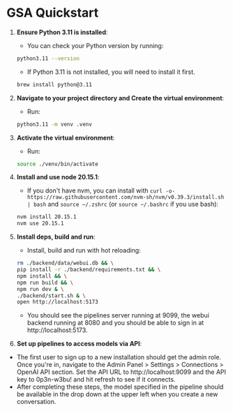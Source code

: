 # GSA Quickstart

1. **Ensure Python 3.11 is installed**:

   - You can check your Python version by running:

   ```bash
   python3.11 --version
   ```

   - If Python 3.11 is not installed, you will need to install it first.

   ```bash
   brew install python@3.11
   ```

2. **Navigate to your project directory and Create the virtual environment**:

   - Run:

   ```bash
   python3.11 -m venv .venv
   ```

3. **Activate the virtual environment**:

   - Run:

   ```bash
   source ./venv/bin/activate
   ```

4. **Install and use node 20.15.1**:

   - If you don't have nvm, you can install with `curl -o- https://raw.githubusercontent.com/nvm-sh/nvm/v0.39.3/install.sh | bash` and `source ~/.zshrc` (or `source ~/.bashrc` if you use bash):

   ```bash
   nvm install 20.15.1
   nvm use 20.15.1
   ```

5. **Install deps, build and run**:

   - Install, build and run with hot reloading:

   ```bash
   rm ./backend/data/webui.db && \
   pip install -r ./backend/requirements.txt && \
   npm install && \
   npm run build && \
   npm run dev & \
   ./backend/start.sh & \
   open http://localhost:5173
   ```

   - You should see the pipelines server running at 9099, the webui backend running at 8080 and you should be able to sign in at http://localhost:5173.

6. **Set up pipelines to access models via API**:

- The first user to sign up to a new installation should get the admin role. Once you're in, navigate to the Admin Panel > Settings > Connections > OpenAI API section. Set the API URL to http://localhost:9099 and the API key to 0p3n-w3bu! and hit refresh to see if it connects.
- After completing these steps, the model specified in the pipeline should be available in the drop down at the upper left when you create a new conversation.
